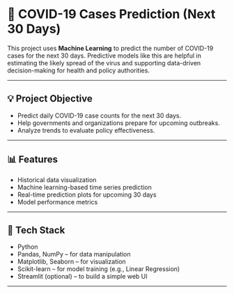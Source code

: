 # 🦠 COVID-19 Cases Prediction (Next 30 Days)

This project uses **Machine Learning** to predict the number of COVID-19 cases for the next 30 days. Predictive models like this are helpful in estimating the likely spread of the virus and supporting data-driven decision-making for health and policy authorities.

---

## 💡 Project Objective

- Predict daily COVID-19 case counts for the next 30 days.
- Help governments and organizations prepare for upcoming outbreaks.
- Analyze trends to evaluate policy effectiveness.

---

## 📊 Features

- Historical data visualization
- Machine learning-based time series prediction
- Real-time prediction plots for upcoming 30 days
- Model performance metrics

---

## 🔧 Tech Stack

- Python
- Pandas, NumPy – for data manipulation
- Matplotlib, Seaborn – for visualization
- Scikit-learn – for model training (e.g., Linear Regression)
- Streamlit (optional) – to build a simple web UI

---
